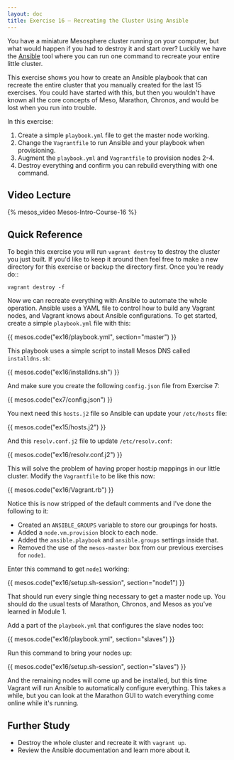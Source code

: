 ```yaml
---
layout: doc
title: Exercise 16 – Recreating the Cluster Using Ansible
---
```


You have a miniature Mesosphere cluster running on your computer, but what would happen if you had to destroy it and start over?  Luckily we have the [Ansible](http://www.ansible.com/home) tool where you can run one command to recreate your entire little cluster.

This exercise shows you how to create an Ansible playbook that can recreate the entire cluster
that you manually created for the last 15 exercises.  You could have started with this, but then you wouldn't
have known all the core concepts of Meso, Marathon, Chronos, and would be lost when you run into
trouble.

In this exercise:

1. Create a simple ``playbook.yml`` file to get the master node working.
2. Change the ``Vagrantfile`` to run Ansible and your playbook when provisioning.
3. Augment the ``playbook.yml`` and ``Vagrantfile`` to provision nodes 2-4.
4. Destroy everything and confirm you can rebuild everything with one command.

Video Lecture
-------------

{% mesos_video Mesos-Intro-Course-16 %}


Quick Reference
---------------

To begin this exercise you will run ``vagrant destroy`` to destroy the cluster you just built.  If you'd like to keep it around then feel free to make a  new directory for this exercise or backup the directory first.  Once you're ready do::

    vagrant destroy -f

Now we can recreate everything with Ansible to automate the whole operation.  Ansible uses a YAML file to control how to build any Vagrant nodes, and Vagrant knows about Ansible configurations.  To get started, create a simple ``playbook.yml`` file with this:

{{ mesos.code("ex16/playbook.yml", section="master") }}

This playbook uses a simple script to install Mesos DNS called ``installdns.sh``:

{{ mesos.code("ex16/installdns.sh") }}

And make sure you create the following ``config.json`` file from Exercise 7:

{{ mesos.code("ex7/config.json") }}

You next need this ``hosts.j2`` file so Ansible can update your ``/etc/hosts`` file:

{{ mesos.code("ex15/hosts.j2") }}

And this ``resolv.conf.j2`` file to update ``/etc/resolv.conf``:

{{ mesos.code("ex16/resolv.conf.j2") }}

This will solve the problem of having proper host:ip mappings in our little cluster.
Modify the ``Vagrantfile`` to be like this now:

{{ mesos.code("ex16/Vagrant.rb") }}

Notice this is now stripped of the default comments and I've done the following to it:

* Created an ``ANSIBLE_GROUPS`` variable to store our groupings for hosts.
* Added a ``node.vm.provision`` block to each node.
* Added the ``ansible.playbook`` and ``ansible.groups`` settings inside that.
* Removed the use of the ``mesos-master`` box from our previous exercises for ``node1``.

Enter this command to get ``node1`` working:

{{ mesos.code("ex16/setup.sh-session", section="node1") }}

That should run every single thing necessary to get a master node up.  You should do the
usual tests of Marathon, Chronos, and Mesos as you've learned in Module 1.

Add a part of the ``playbook.yml`` that configures the slave nodes
too:

{{ mesos.code("ex16/playbook.yml", section="slaves") }}

Run this command to bring your nodes up:

{{ mesos.code("ex16/setup.sh-session", section="slaves") }}

And the remaining nodes will come up and be installed, but this time Vagrant will run Ansible to automatically configure everything.  This takes a while, but you can look at the Marathon GUI to watch everything come online while it's running.


Further Study
-------------

* Destroy the whole cluster and recreate it with ``vagrant up``.
* Review the Ansible documentation and learn more about it.



